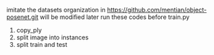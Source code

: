 imitate the datasets organization in https://github.com/mentian/object-posenet.git
will be modified later
run these codes before train.py 
1. copy_ply
2. split image into instances
3. split train and test 